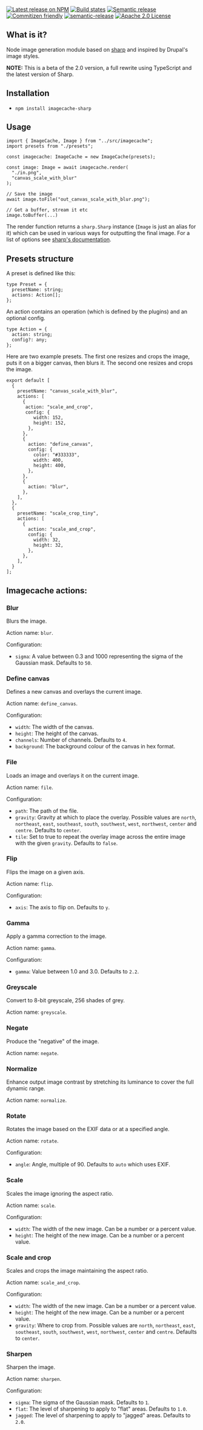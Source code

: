 [![Latest release on NPM](https://img.shields.io/npm/v/imagecache-sharp.svg)](https://www.npmjs.com/package/imagecache-sharp)
[![Build states](https://github.com/voidberg/imagecache-sharp/workflows/Test/badge.svg)](https://github.com/voidberg/imagecache-sharp/actions?query=workflow%3ATest+branch%3Amaster)
[![Semantic release](https://img.shields.io/badge/semantic--release-angular-e10079?logo=semantic-release)](https://github.com/semantic-release/semantic-release/)
[![Commitizen friendly](https://img.shields.io/badge/commitizen-friendly-brightgreen.svg)](http://commitizen.github.io/cz-cli/)
[![semantic-release](https://img.shields.io/badge/%20%20%F0%9F%93%A6%F0%9F%9A%80-semantic--release-e10079.svg)](https://github.com/semantic-release/semantic-release)
[![Apache 2.0 License](https://img.shields.io/npm/l/imagecache-sharp.svg)](https://opensource.org/licenses/Apache-2.0)

## What is it?

Node image generation module based on [sharp](https://github.com/lovell/sharp) and inspired by Drupal's image styles.

**NOTE:** This is a beta of the 2.0 version, a full rewrite using TypeScript and the latest version of Sharp.

## Installation

- `npm install imagecache-sharp`

## Usage

```
import { ImageCache, Image } from "../src/imagecache";
import presets from "./presets";

const imagecache: ImageCache = new ImageCache(presets);

const image: Image = await imagecache.render(
  "./in.png",
  "canvas_scale_with_blur"
);

// Save the image
await image.toFile("out_canvas_scale_with_blur.png");

// Get a buffer, stream it etc
image.toBuffer(...)
```

The render function returns a `sharp.Sharp` instance (`Image` is just an alias for it) which can be used in various ways for outputting the final image. For a list of options see [sharp's documentation](https://sharp.pixelplumbing.com/api-constructor).

## Presets structure

A preset is defined like this:

```
type Preset = {
  presetName: string;
  actions: Action[];
};
```

An action contains an operation (which is defined by the plugins) and an optional config.

```
type Action = {
  action: string;
  config?: any;
};
```

Here are two example presets. The first one resizes and crops the image, puts it on a bigger canvas, then blurs it. The second one resizes and crops the image.

```
export default [
  {
    presetName: "canvas_scale_with_blur",
    actions: [
      {
       action: "scale_and_crop",
       config: {
          width: 152,
          height: 152,
        },
      },
      {
        action: "define_canvas",
        config: {
          color: "#333333",
          width: 400,
          height: 400,
        },
      },
      {
        action: "blur",
      },
    ],
  },
  {
    presetName: "scale_crop_tiny",
    actions: [
      {
        action: "scale_and_crop",
        config: {
          width: 32,
          height: 32,
        },
      },
    ],
  }
];
```

## Imagecache actions:

### Blur

Blurs the image.

Action name: `blur`.

Configuration:

- `sigma`: A value between 0.3 and 1000 representing the sigma of the Gaussian mask. Defaults to `50`.

### Define canvas

Defines a new canvas and overlays the current image.

Action name: `define_canvas`.

Configuration:

- `width`: The width of the canvas.
- `height`: The height of the canvas.
- `channels`: Number of channels. Defaults to `4`.
- `background`: The background colour of the canvas in hex format.

### File

Loads an image and overlays it on the current image.

Action name: `file`.

Configuration:

- `path`: The path of the file.
- `gravity`: Gravity at which to place the overlay. Possible values are `north`, `northeast`, `east`, `southeast`, `south`, `southwest`, `west`, `northwest`, `center` and `centre`. Defaults to `center`.
- `tile`: Set to true to repeat the overlay image across the entire image with the given `gravity`. Defaults to `false`.

### Flip

Flips the image on a given axis.

Action name: `flip`.

Configuration:

- `axis`: The axis to flip on. Defaults to `y`.

### Gamma

Apply a gamma correction to the image.

Action name: `gamma`.

Configuration:

- `gamma`: Value between 1.0 and 3.0. Defaults to `2.2`.

### Greyscale

Convert to 8-bit greyscale, 256 shades of grey.

Action name: `greyscale`.

### Negate

Produce the "negative" of the image.

Action name: `negate`.

### Normalize

Enhance output image contrast by stretching its luminance to cover the full dynamic range.

Action name: `normalize`.

### Rotate

Rotates the image based on the EXIF data or at a specified angle.

Action name: `rotate`.

Configuration:

- `angle`: Angle, multiple of 90. Defaults to `auto` which uses EXIF.

### Scale

Scales the image ignoring the aspect ratio.

Action name: `scale`.

Configuration:

- `width`: The width of the new image. Can be a number or a percent value.
- `height`: The height of the new image. Can be a number or a percent value.

### Scale and crop

Scales and crops the image maintaining the aspect ratio.

Action name: `scale_and_crop`.

Configuration:

- `width`: The width of the new image. Can be a number or a percent value.
- `height`: The height of the new image. Can be a number or a percent value.
- `gravity`: Where to crop from. Possible values are `north`, `northeast`, `east`, `southeast`, `south`, `southwest`, `west`, `northwest`, `center` and `centre`. Defaults to `center`.

### Sharpen

Sharpen the image.

Action name: `sharpen`.

Configuration:

- `sigma`: The sigma of the Gaussian mask. Defaults to `1`.
- `flat`: The level of sharpening to apply to "flat" areas. Defaults to `1.0`.
- `jagged`: The level of sharpening to apply to "jagged" areas. Defaults to `2.0`.
